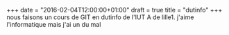 +++
date = "2016-02-04T12:00:00+01:00"
draft = true
title = "dutinfo"
+++
nous faisons un cours de GIT en dutinfo de l'IUT A de lille1.
j'aime l'informatique mais j'ai un du mal

